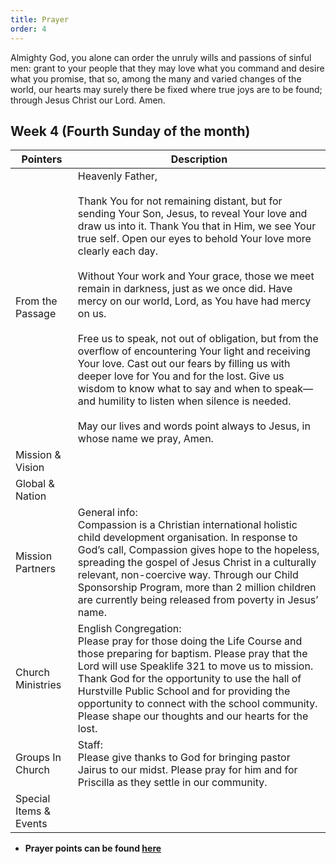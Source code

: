 ```yaml
---
title: Prayer
order: 4
---
```


Almighty God, you alone can order the unruly wills and passions of sinful men: grant to your people that they may love what you command and desire what you promise, that so, among the many and varied changes of the world, our hearts may surely there be fixed where true joys are to be found; through Jesus Christ our Lord. Amen.

## Week 4 (Fourth Sunday of the month)

| Pointers | Description |
| --- | --- |
| From the Passage | Heavenly Father,<br><br>Thank You for not remaining distant, but for sending Your Son, Jesus, to reveal Your love and draw us into it. Thank You that in Him, we see Your true self. Open our eyes to behold Your love more clearly each day.<br><br>Without Your work and Your grace, those we meet remain in darkness, just as we once did. Have mercy on our world, Lord, as You have had mercy on us.<br><br>Free us to speak, not out of obligation, but from the overflow of encountering Your light and receiving Your love. Cast out our fears by filling us with deeper love for You and for the lost. Give us wisdom to know what to say and when to speak—and humility to listen when silence is needed.<br><br>May our lives and words point always to Jesus, in whose name we pray, Amen.|
| Mission & Vision |  | 
| Global & Nation |  |
| Mission Partners  | General info:<br>Compassion is a Christian international holistic child development organisation. In response to God’s call, Compassion gives hope to the hopeless, spreading the gospel of Jesus Christ in a culturally relevant, non-coercive way. Through our Child Sponsorship Program, more than 2 million children are currently being released from poverty in Jesus’ name.|
| Church Ministries | English Congregation:<br>Please pray for those doing the Life Course and those preparing for baptism. Please pray that the Lord will use Speaklife 321 to move us to mission. Thank God for the opportunity to use the hall of Hurstville Public School and for providing the opportunity to connect with the school community.  Please shape our thoughts and our hearts for the lost.|
| Groups In Church| Staff:<br>Please give thanks to God for bringing pastor Jairus to our midst. Please pray for him and for Priscilla as they settle in our community.|
| Special Items & Events |  |


- **Prayer points can be found [here](https://stgeorgeshurstville.org.au/prayer)**

